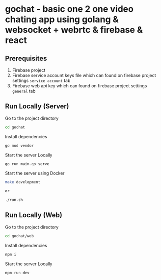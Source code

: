 # gochat - basic one 2 one video chating app using golang & websocket + webrtc & firebase & react

## Prerequisites
1. Firebase project
2. Firebase service account keys file which can found on firebase project settings `service account` tab
3. Firebase web api key which can found on firebase project settings `general` tab

## Run Locally (Server)

Go to the project directory

```bash
cd gochat
```

Install dependencies

```bash
go mod vendor
```

Start the server Locally

```bash
go run main.go serve
```

Start the server using Docker

```bash
make development

or 

./run.sh
```


## Run Locally (Web)

Go to the project directory

```bash
cd gochat/web
```

Install dependencies

```bash
npm i
```

Start the server Locally

```bash
npm run dev
```